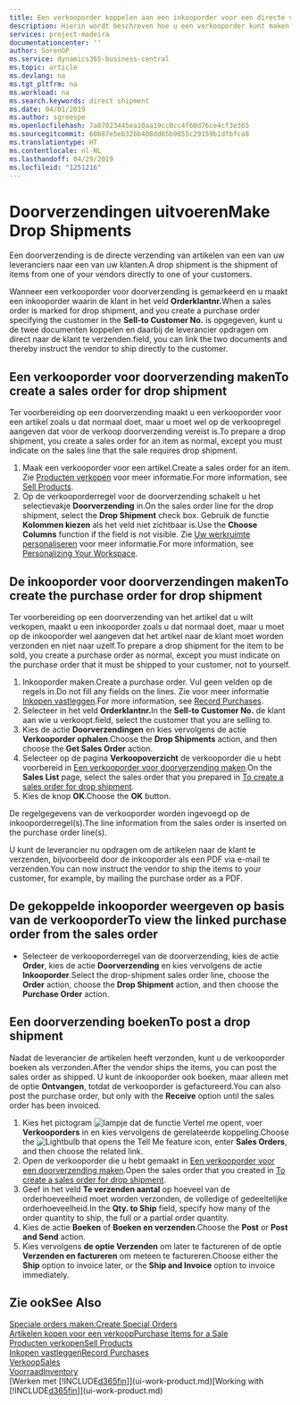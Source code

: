 ```yaml
---
title: Een verkooporder koppelen aan een inkooporder voor een directe verzending | Microsoft Docs
description: Hierin wordt beschreven hoe u een verkooporder kunt maken die is gekoppeld aan een inkooporder om verzending direct van de leverancier naar de klant mogelijk te maken.
services: project-madeira
documentationcenter: ''
author: SorenGP
ms.service: dynamics365-business-central
ms.topic: article
ms.devlang: na
ms.tgt_pltfrm: na
ms.workload: na
ms.search.keywords: direct shipment
ms.date: 04/01/2019
ms.author: sgroespe
ms.openlocfilehash: 7a87023445ea10aa19cc0cc4f60d76ce4cf3e365
ms.sourcegitcommit: 60b87e5eb32bb408dd65b9855c29159b1dfbfca8
ms.translationtype: HT
ms.contentlocale: nl-NL
ms.lasthandoff: 04/29/2019
ms.locfileid: "1251216"
---
```

# <a name="make-drop-shipments"></a><span data-ttu-id="2701d-103">Doorverzendingen uitvoeren</span><span class="sxs-lookup"><span data-stu-id="2701d-103">Make Drop Shipments</span></span>
<span data-ttu-id="2701d-104">Een doorverzending is de directe verzending van artikelen van een van uw leveranciers naar een van uw klanten.</span><span class="sxs-lookup"><span data-stu-id="2701d-104">A drop shipment is the shipment of items from one of your vendors directly to one of your customers.</span></span>

<span data-ttu-id="2701d-105">Wanneer een verkooporder voor doorverzending is gemarkeerd en u maakt een inkooporder waarin de klant in het veld **Orderklantnr.**</span><span class="sxs-lookup"><span data-stu-id="2701d-105">When a sales order is marked for drop shipment, and you create a purchase order specifying the customer in the **Sell-to Customer No.**</span></span> <span data-ttu-id="2701d-106">is opgegeven, kunt u de twee documenten koppelen en daarbij de leverancier opdragen om direct naar de klant te verzenden.</span><span class="sxs-lookup"><span data-stu-id="2701d-106">field, you can link the two documents and thereby instruct the vendor to ship directly to the customer.</span></span>

## <a name="to-create-a-sales-order-for-drop-shipment"></a><span data-ttu-id="2701d-107">Een verkooporder voor doorverzending maken</span><span class="sxs-lookup"><span data-stu-id="2701d-107">To create a sales order for drop shipment</span></span>
<span data-ttu-id="2701d-108">Ter voorbereiding op een doorverzending maakt u een verkooporder voor een artikel zoals u dat normaal doet, maar u moet wel op de verkoopregel aangeven dat voor de verkoop doorverzending vereist is.</span><span class="sxs-lookup"><span data-stu-id="2701d-108">To prepare a drop shipment, you create a sales order for an item as normal, except you must indicate on the sales line that the sale requires drop shipment.</span></span>

1. <span data-ttu-id="2701d-109">Maak een verkooporder voor een artikel.</span><span class="sxs-lookup"><span data-stu-id="2701d-109">Create a sales order for an item.</span></span> <span data-ttu-id="2701d-110">Zie [Producten verkopen](sales-how-sell-products.md) voor meer informatie.</span><span class="sxs-lookup"><span data-stu-id="2701d-110">For more information, see [Sell Products](sales-how-sell-products.md).</span></span>
2. <span data-ttu-id="2701d-111">Op de verkooporderregel voor de doorverzending schakelt u het selectievakje **Doorverzending** in.</span><span class="sxs-lookup"><span data-stu-id="2701d-111">On the sales order line for the drop shipment, select the **Drop Shipment** check box.</span></span> <span data-ttu-id="2701d-112">Gebruik de functie **Kolommen kiezen** als het veld niet zichtbaar is.</span><span class="sxs-lookup"><span data-stu-id="2701d-112">Use the **Choose Columns** function if the field is not visible.</span></span> <span data-ttu-id="2701d-113">Zie [Uw werkruimte personaliseren](ui-personalization-user.md) voor meer informatie.</span><span class="sxs-lookup"><span data-stu-id="2701d-113">For more information, see [Personalizing Your Workspace](ui-personalization-user.md).</span></span>

## <a name="to-create-the-purchase-order-for-drop-shipment"></a><span data-ttu-id="2701d-114">De inkooporder voor doorverzendingen maken</span><span class="sxs-lookup"><span data-stu-id="2701d-114">To create the purchase order for drop shipment</span></span>
<span data-ttu-id="2701d-115">Ter voorbereiding op een doorverzending van het artikel dat u wilt verkopen, maakt u een inkooporder zoals u dat normaal doet, maar u moet op de inkooporder wel aangeven dat het artikel naar de klant moet worden verzonden en niet naar uzelf.</span><span class="sxs-lookup"><span data-stu-id="2701d-115">To prepare a drop shipment for the item to be sold, you create a purchase order as normal, except you must indicate on the purchase order that it must be shipped to your customer, not to yourself.</span></span>

1. <span data-ttu-id="2701d-116">Inkooporder maken.</span><span class="sxs-lookup"><span data-stu-id="2701d-116">Create a purchase order.</span></span> <span data-ttu-id="2701d-117">Vul geen velden op de regels in.</span><span class="sxs-lookup"><span data-stu-id="2701d-117">Do not fill any fields on the lines.</span></span> <span data-ttu-id="2701d-118">Zie voor meer informatie [Inkopen vastleggen](purchasing-how-record-purchases.md).</span><span class="sxs-lookup"><span data-stu-id="2701d-118">For more information, see [Record Purchases](purchasing-how-record-purchases.md).</span></span>
2. <span data-ttu-id="2701d-119">Selecteer in het veld **Orderklantnr.**</span><span class="sxs-lookup"><span data-stu-id="2701d-119">In the **Sell-to Customer No.**</span></span> <span data-ttu-id="2701d-120">de klant aan wie u verkoopt.</span><span class="sxs-lookup"><span data-stu-id="2701d-120">field, select the customer that you are selling to.</span></span>
3. <span data-ttu-id="2701d-121">Kies de actie **Doorverzendingen** en kies vervolgens de actie **Verkooporder ophalen**.</span><span class="sxs-lookup"><span data-stu-id="2701d-121">Choose the **Drop Shipments** action, and then choose the **Get Sales Order** action.</span></span>
4. <span data-ttu-id="2701d-122">Selecteer op de pagina **Verkoopoverzicht** de verkooporder die u hebt voorbereid in [Een verkooporder voor doorverzending maken](sales-how-drop-shipment.md#to-create-a-sales-order-for-drop-shipment).</span><span class="sxs-lookup"><span data-stu-id="2701d-122">On the **Sales List** page, select the sales order that you prepared in [To create a sales order for drop shipment](sales-how-drop-shipment.md#to-create-a-sales-order-for-drop-shipment).</span></span>
5. <span data-ttu-id="2701d-123">Kies de knop **OK**.</span><span class="sxs-lookup"><span data-stu-id="2701d-123">Choose the **OK** button.</span></span>

<span data-ttu-id="2701d-124">De regelgegevens van de verkooporder worden ingevoegd op de inkooporderregel(s).</span><span class="sxs-lookup"><span data-stu-id="2701d-124">The line information from the sales order is inserted on the purchase order line(s).</span></span>

<span data-ttu-id="2701d-125">U kunt de leverancier nu opdragen om de artikelen naar de klant te verzenden, bijvoorbeeld door de inkooporder als een PDF via e-mail te verzenden.</span><span class="sxs-lookup"><span data-stu-id="2701d-125">You can now instruct the vendor to ship the items to your customer, for example, by mailing the purchase order as a PDF.</span></span>     

## <a name="to-view-the-linked-purchase-order-from-the-sales-order"></a><span data-ttu-id="2701d-126">De gekoppelde inkooporder weergeven op basis van de verkooporder</span><span class="sxs-lookup"><span data-stu-id="2701d-126">To view the linked purchase order from the sales order</span></span>
* <span data-ttu-id="2701d-127">Selecteer de verkooporderregel van de doorverzending, kies de actie **Order**, kies de actie **Doorverzending** en kies vervolgens de actie **Inkooporder**.</span><span class="sxs-lookup"><span data-stu-id="2701d-127">Select the drop-shipment sales order line, choose the **Order** action, choose the **Drop Shipment** action, and then choose the **Purchase Order** action.</span></span>

## <a name="to-post-a-drop-shipment"></a><span data-ttu-id="2701d-128">Een doorverzending boeken</span><span class="sxs-lookup"><span data-stu-id="2701d-128">To post a drop shipment</span></span>
<span data-ttu-id="2701d-129">Nadat de leverancier de artikelen heeft verzonden, kunt u de verkooporder boeken als verzonden.</span><span class="sxs-lookup"><span data-stu-id="2701d-129">After the vendor ships the items, you can post the sales order as shipped.</span></span> <span data-ttu-id="2701d-130">U kunt de inkooporder ook boeken, maar alleen met de optie **Ontvangen**, totdat de verkooporder is gefactureerd.</span><span class="sxs-lookup"><span data-stu-id="2701d-130">You can also post the purchase order, but only with the **Receive** option until the sales order has been invoiced.</span></span>

1. <span data-ttu-id="2701d-131">Kies het pictogram ![lampje dat de functie Vertel me opent](media/ui-search/search_small.png "Vertel me wat u wilt doen"), voer **Verkooporders** in en kies vervolgens de gerelateerde koppeling.</span><span class="sxs-lookup"><span data-stu-id="2701d-131">Choose the ![Lightbulb that opens the Tell Me feature](media/ui-search/search_small.png "Tell me what you want to do") icon, enter **Sales Orders**, and then choose the related link.</span></span>
2. <span data-ttu-id="2701d-132">Open de verkooporder die u hebt gemaakt in [Een verkooporder voor een doorverzending maken]().</span><span class="sxs-lookup"><span data-stu-id="2701d-132">Open the sales order that you created in [To create a sales order for drop shipment]().</span></span>
3. <span data-ttu-id="2701d-133">Geef in het veld **Te verzenden aantal** op hoeveel van de orderhoeveelheid moet worden verzonden, de volledige of gedeeltelijke orderhoeveelheid.</span><span class="sxs-lookup"><span data-stu-id="2701d-133">In the **Qty. to Ship** field, specify how many of the order quantity to ship, the full or a partial order quantity.</span></span>
4. <span data-ttu-id="2701d-134">Kies de actie **Boeken** of **Boeken en verzenden**.</span><span class="sxs-lookup"><span data-stu-id="2701d-134">Choose the **Post** or **Post and Send** action.</span></span>
5. <span data-ttu-id="2701d-135">Kies vervolgens **de optie Verzenden** om later te factureren of de optie **Verzenden en factureren** om meteen te factureren.</span><span class="sxs-lookup"><span data-stu-id="2701d-135">Choose either the **Ship** option to invoice later, or the **Ship and Invoice** option to invoice immediately.</span></span>

## <a name="see-also"></a><span data-ttu-id="2701d-136">Zie ook</span><span class="sxs-lookup"><span data-stu-id="2701d-136">See Also</span></span>
[<span data-ttu-id="2701d-137">Speciale orders maken:</span><span class="sxs-lookup"><span data-stu-id="2701d-137">Create Special Orders</span></span>](sales-how-to-create-special-orders.md)  
[<span data-ttu-id="2701d-138">Artikelen kopen voor een verkoop</span><span class="sxs-lookup"><span data-stu-id="2701d-138">Purchase Items for a Sale</span></span>](purchasing-how-purchase-products-sale.md)  
[<span data-ttu-id="2701d-139">Producten verkopen</span><span class="sxs-lookup"><span data-stu-id="2701d-139">Sell Products</span></span>](sales-how-sell-products.md)  
[<span data-ttu-id="2701d-140">Inkopen vastleggen</span><span class="sxs-lookup"><span data-stu-id="2701d-140">Record Purchases</span></span>](purchasing-how-record-purchases.md)  
[<span data-ttu-id="2701d-141">Verkoop</span><span class="sxs-lookup"><span data-stu-id="2701d-141">Sales</span></span>](sales-manage-sales.md)  
[<span data-ttu-id="2701d-142">Voorraad</span><span class="sxs-lookup"><span data-stu-id="2701d-142">Inventory</span></span>](inventory-manage-inventory.md)  
<span data-ttu-id="2701d-143">[Werken met [!INCLUDE[d365fin](includes/d365fin_md.md)]](ui-work-product.md)</span><span class="sxs-lookup"><span data-stu-id="2701d-143">[Working with [!INCLUDE[d365fin](includes/d365fin_md.md)]](ui-work-product.md)</span></span>
